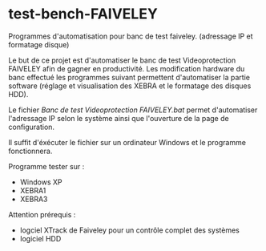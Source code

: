 # test-bench-FAIVELEY


Programmes d'automatisation pour banc de test faiveley. (adressage IP et formatage disque)

Le but de ce projet est d'automatiser le banc de test Videoprotection FAIVELEY afin de gagner en productivité. Les modification hardware du banc effectué les programmes suivant permettent d'automatiser la partie software (réglage et visualisation des XEBRA et le formatage des disques HDD).

Le fichier _Banc de test Videoprotection FAIVELEY.bat_ permet d'automatiser l'adressage IP selon le système ainsi que l'ouverture de la page de configuration.

Il suffit d'éxécuter le fichier sur un ordinateur Windows et le programme fonctionnera.

Programme tester sur :
- Windows XP
- XEBRA1
- XEBRA3


Attention prérequis :
- logciel XTrack de Faiveley pour un contrôle complet des systèmes
- logiciel HDD
